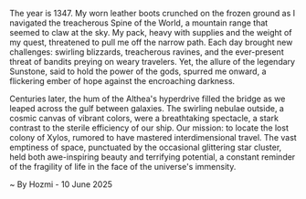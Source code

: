 
The year is 1347.  My worn leather boots crunched on the frozen ground as I navigated the treacherous Spine of the World, a mountain range that seemed to claw at the sky.  My pack, heavy with supplies and the weight of my quest, threatened to pull me off the narrow path.  Each day brought new challenges: swirling blizzards, treacherous ravines, and the ever-present threat of bandits preying on weary travelers.  Yet, the allure of the legendary Sunstone, said to hold the power of the gods, spurred me onward, a flickering ember of hope against the encroaching darkness.

Centuries later, the hum of the Althea's hyperdrive filled the bridge as we leaped across the gulf between galaxies.  The swirling nebulae outside, a cosmic canvas of vibrant colors, were a breathtaking spectacle, a stark contrast to the sterile efficiency of our ship.  Our mission: to locate the lost colony of Xylos, rumored to have mastered interdimensional travel.  The vast emptiness of space, punctuated by the occasional glittering star cluster, held both awe-inspiring beauty and terrifying potential, a constant reminder of the fragility of life in the face of the universe's immensity.

~ By Hozmi - 10 June 2025
